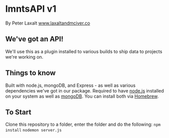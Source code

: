 # lmntsAPI v1
By Peter Laxalt
www.laxaltandmciver.co

## We've got an API!
We'll use this as a plugin installed to various builds to ship data to projects we're working on.

## Things to know
Built with node.js, mongoDB, and Express - as well as various dependencies we've got in our package. Required to have [node.js](https://nodejs.org/en/download/) installed on your system as well as [mongoDB](https://docs.mongodb.com/manual/tutorial/install-mongodb-on-os-x/). You can install both via [Homebrew](https://brew.sh/).

## To Start
Clone this repository to a folder, enter the folder and do the following:
```npm install```
```nodemon server.js```
